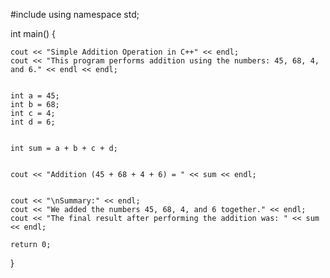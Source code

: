 #include <iostream>
using namespace std;

int main() {

    cout << "Simple Addition Operation in C++" << endl;
    cout << "This program performs addition using the numbers: 45, 68, 4, and 6." << endl << endl;

    
    int a = 45;
    int b = 68;
    int c = 4;
    int d = 6;

   
    int sum = a + b + c + d;

    
    cout << "Addition (45 + 68 + 4 + 6) = " << sum << endl;

   
    cout << "\nSummary:" << endl;
    cout << "We added the numbers 45, 68, 4, and 6 together." << endl;
    cout << "The final result after performing the addition was: " << sum << endl;

    return 0;
}
